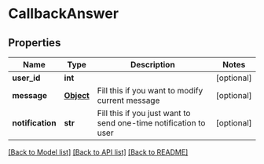 # CallbackAnswer

## Properties
Name | Type | Description | Notes
------------ | ------------- | ------------- | -------------
**user_id** | **int** |  | [optional] 
**message** | [**Object**](.md) | Fill this if you want to modify current message | [optional] 
**notification** | **str** | Fill this if you just want to send one-time notification to user | [optional] 

[[Back to Model list]](../README.md#documentation-for-models) [[Back to API list]](../README.md#documentation-for-api-endpoints) [[Back to README]](../README.md)

